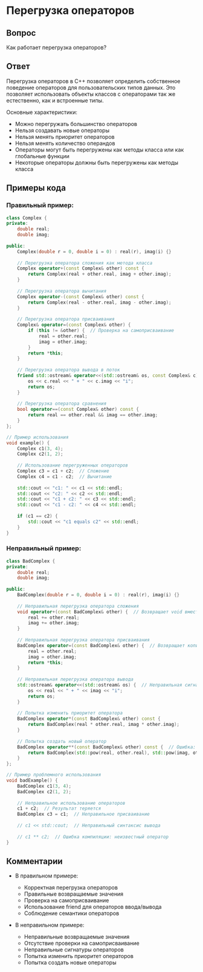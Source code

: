 # Перегрузка операторов

## Вопрос
Как работает перегрузка операторов?

## Ответ
Перегрузка операторов в C++ позволяет определить собственное поведение операторов для пользовательских типов данных. Это позволяет использовать объекты классов с операторами так же естественно, как и встроенные типы.

Основные характеристики:
- Можно перегружать большинство операторов
- Нельзя создавать новые операторы
- Нельзя менять приоритет операторов
- Нельзя менять количество операндов
- Операторы могут быть перегружены как методы класса или как глобальные функции
- Некоторые операторы должны быть перегружены как методы класса

## Примеры кода

### Правильный пример:
```cpp
class Complex {
private:
    double real;
    double imag;
    
public:
    Complex(double r = 0, double i = 0) : real(r), imag(i) {}
    
    // Перегрузка оператора сложения как метода класса
    Complex operator+(const Complex& other) const {
        return Complex(real + other.real, imag + other.imag);
    }
    
    // Перегрузка оператора вычитания
    Complex operator-(const Complex& other) const {
        return Complex(real - other.real, imag - other.imag);
    }
    
    // Перегрузка оператора присваивания
    Complex& operator=(const Complex& other) {
        if (this != &other) {  // Проверка на самоприсваивание
            real = other.real;
            imag = other.imag;
        }
        return *this;
    }
    
    // Перегрузка оператора вывода в поток
    friend std::ostream& operator<<(std::ostream& os, const Complex& c) {
        os << c.real << " + " << c.imag << "i";
        return os;
    }
    
    // Перегрузка оператора сравнения
    bool operator==(const Complex& other) const {
        return real == other.real && imag == other.imag;
    }
};

// Пример использования
void example() {
    Complex c1(3, 4);
    Complex c2(1, 2);
    
    // Использование перегруженных операторов
    Complex c3 = c1 + c2;  // Сложение
    Complex c4 = c1 - c2;  // Вычитание
    
    std::cout << "c1: " << c1 << std::endl;
    std::cout << "c2: " << c2 << std::endl;
    std::cout << "c1 + c2: " << c3 << std::endl;
    std::cout << "c1 - c2: " << c4 << std::endl;
    
    if (c1 == c2) {
        std::cout << "c1 equals c2" << std::endl;
    }
}
```

### Неправильный пример:
```cpp
class BadComplex {
private:
    double real;
    double imag;
    
public:
    BadComplex(double r = 0, double i = 0) : real(r), imag(i) {}
    
    // Неправильная перегрузка оператора сложения
    void operator+(const BadComplex& other) {  // Возвращает void вместо BadComplex
        real += other.real;
        imag += other.imag;
    }
    
    // Неправильная перегрузка оператора присваивания
    BadComplex operator=(const BadComplex& other) {  // Возвращает копию вместо ссылки
        real = other.real;
        imag = other.imag;
        return *this;
    }
    
    // Неправильная перегрузка оператора вывода
    std::ostream& operator<<(std::ostream& os) {  // Неправильная сигнатура
        os << real << " + " << imag << "i";
        return os;
    }
    
    // Попытка изменить приоритет оператора
    BadComplex operator*(const BadComplex& other) const {
        return BadComplex(real * other.real, imag * other.imag);
    }
    
    // Попытка создать новый оператор
    BadComplex operator**(const BadComplex& other) const {  // Ошибка: нельзя создать новый оператор
        return BadComplex(std::pow(real, other.real), std::pow(imag, other.imag));
    }
};

// Пример проблемного использования
void badExample() {
    BadComplex c1(3, 4);
    BadComplex c2(1, 2);
    
    // Неправильное использование операторов
    c1 + c2;  // Результат теряется
    BadComplex c3 = c1;  // Неправильное присваивание
    
    // c1 << std::cout;  // Неправильный синтаксис вывода
    
    // c1 ** c2;  // Ошибка компиляции: неизвестный оператор
}
```

## Комментарии
- В правильном примере:
  - Корректная перегрузка операторов
  - Правильные возвращаемые значения
  - Проверка на самоприсваивание
  - Использование friend для операторов ввода/вывода
  - Соблюдение семантики операторов

- В неправильном примере:
  - Неправильные возвращаемые значения
  - Отсутствие проверки на самоприсваивание
  - Неправильные сигнатуры операторов
  - Попытка изменить приоритет операторов
  - Попытка создать новые операторы 